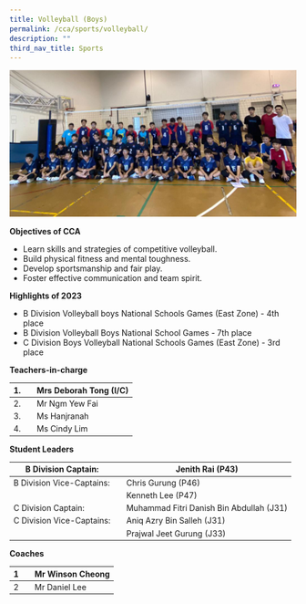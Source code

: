 ```yaml
---
title: Volleyball (Boys)
permalink: /cca/sports/volleyball/
description: ""
third_nav_title: Sports
---
```

![](/images/2023%20vollayball.jpeg)


**Objectives of CCA**

*   Learn skills and strategies of competitive volleyball.
*   Build physical fitness and mental toughness.
*   Develop sportsmanship and fair play.
*   Foster effective communication and team spirit.

**Highlights of 2023**

*   B Division Volleyball boys National Schools Games (East Zone) - 4th place
*   B Division Volleyball Boys National School Games - 7th place
*   C Division Boys Volleyball National Schools Games (East Zone) - 3rd place


**Teachers-in-charge**

| 1. |  | Mrs Deborah Tong (I/C)  |
| -------- | -------- | -------- |
| 2.     |      | Mr Ngm Yew Fai     |
| 3.     |      | Ms Hanjranah     |
| 4.     |      | Ms Cindy Lim     |


**Student Leaders**

| B Division Captain: |  | Jenith Rai (P43) |
| -------- | -------- | -------- |
| B Division Vice-Captains:    |      | Chris Gurung (P46)    |
|    |      | Kenneth Lee  (P47)   |
|  C Division Captain:  |      | Muhammad Fitri Danish Bin Abdullah (J31)    |
|  C Division Vice-Captains:  |      | Aniq Azry Bin Salleh (J31)    |
|    |      | Prajwal Jeet Gurung (J33)    |


**Coaches**

| 1 |  | Mr Winson Cheong |
| -------- | -------- | -------- |
| 2    |     |  Mr Daniel Lee     |